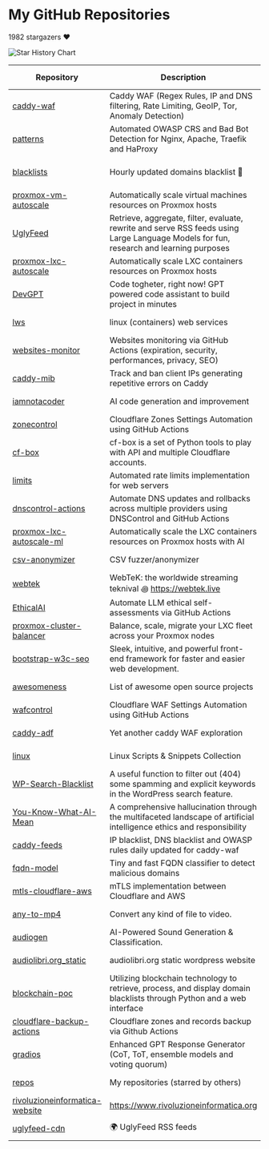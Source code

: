# My GitHub Repositories

1982 stargazers ❤️

![Star History Chart](https://api.star-history.com/svg?repos=fabriziosalmi/caddy-waf,fabriziosalmi/patterns,fabriziosalmi/blacklists,fabriziosalmi/proxmox-vm-autoscale,fabriziosalmi/UglyFeed,fabriziosalmi/proxmox-lxc-autoscale,fabriziosalmi/DevGPT,fabriziosalmi/lws,fabriziosalmi/websites-monitor,fabriziosalmi/caddy-mib&type=Date&theme=dark)

| Repository | Description | Stars | Forks | Commits | Contributors | Issues | Last Update | Avg. Issue Resolution |
|---|---|---|---|---|---|---|---|---|
| [caddy-waf](https://github.com/fabriziosalmi/caddy-waf) | Caddy WAF (Regex Rules, IP and DNS filtering, Rate Limiting, GeoIP, Tor, Anomaly Detection) | 459 | 16 | 572 | 4 | 1 | 2 hours ago | 1d 17h 30m 2s |
| [patterns](https://github.com/fabriziosalmi/patterns) | Automated OWASP CRS and Bad Bot Detection for Nginx, Apache, Traefik and HaProxy | 259 | 3 | 261 | 5 | 1 | 3 days ago | 6d 15h 39m 16s |
| [blacklists](https://github.com/fabriziosalmi/blacklists) | Hourly updated domains blacklist 🚫  | 252 | 16 | 28307 | 4 | 1 | 53 minutes ago | 29d 8h 46m 39s |
| [proxmox-vm-autoscale](https://github.com/fabriziosalmi/proxmox-vm-autoscale) | Automatically scale virtual machines resources on Proxmox hosts | 228 | 14 | 114 | 6 | 1 | 4 days ago | 18d 14h 19m 22s |
| [UglyFeed](https://github.com/fabriziosalmi/UglyFeed) | Retrieve, aggregate, filter, evaluate, rewrite and serve RSS feeds using Large Language Models for fun, research and learning purposes | 226 | 9 | 842 | 3 | 1 | yesterday | 44d 20h 47m 38s |
| [proxmox-lxc-autoscale](https://github.com/fabriziosalmi/proxmox-lxc-autoscale) | Automatically scale LXC containers resources on Proxmox hosts | 178 | 6 | 632 | 2 | 1 | 3 days ago | 18d 13h 57m 12s |
| [DevGPT](https://github.com/fabriziosalmi/DevGPT) | Code togheter, right now! GPT powered code assistant to build project in minutes | 65 | 6 | 37 | 1 | 1 | 5 days ago | No Issues |
| [lws](https://github.com/fabriziosalmi/lws) | linux (containers) web services | 59 | 5 | 96 | 2 | 1 | 3 days ago | No Issues |
| [websites-monitor](https://github.com/fabriziosalmi/websites-monitor) | Websites monitoring via GitHub Actions (expiration, security, performances, privacy, SEO) | 42 | 17 | 784 | 3 | 1 | 20 hours ago | 298d 4h 23m 11s |
| [caddy-mib](https://github.com/fabriziosalmi/caddy-mib) | Track and ban client IPs generating repetitive errors on Caddy | 29 | 3 | 75 | 2 | 1 | 23 hours ago | 59d 7h 52m 6s |
| [iamnotacoder](https://github.com/fabriziosalmi/iamnotacoder) | AI code generation and improvement | 25 | 1 | 109 | 1 | 0 | 3 days ago | No Issues |
| [zonecontrol](https://github.com/fabriziosalmi/zonecontrol) | Cloudflare Zones Settings Automation using GitHub Actions | 25 | 2 | 90 | 2 | 0 | 3 weeks ago | No Issues |
| [cf-box](https://github.com/fabriziosalmi/cf-box) | cf-box is a set of Python tools to play with API and multiple Cloudflare accounts. | 21 | 3 | 75 | 3 | 1 | 7 hours ago | 1m 1s |
| [limits](https://github.com/fabriziosalmi/limits) | Automated rate limits implementation for web servers | 16 | 2 | 41 | 1 | 0 | 5 days ago | No Issues |
| [dnscontrol-actions](https://github.com/fabriziosalmi/dnscontrol-actions) | Automate DNS updates and rollbacks across multiple providers using DNSControl and GitHub Actions | 15 | 3 | 30 | 1 | 1 | 4 days ago | 97d 8h 45m 6s |
| [proxmox-lxc-autoscale-ml](https://github.com/fabriziosalmi/proxmox-lxc-autoscale-ml) | Automatically scale the LXC containers resources on Proxmox hosts with AI | 13 | 2 | 93 | 3 | 1 | 1 weeks ago | No Issues |
| [csv-anonymizer](https://github.com/fabriziosalmi/csv-anonymizer) | CSV fuzzer/anonymizer | 10 | 0 | 28 | 1 | 0 | 2 weeks ago | No Issues |
| [webtek](https://github.com/fabriziosalmi/webtek) | WebTeK: the worldwide streaming teknival ꩜ https://webtek.live | 8 | 4 | 500 | 6 | 1 | 2 weeks ago | 266d 1h 23m 3s |
| [EthicalAI](https://github.com/fabriziosalmi/EthicalAI) | Automate LLM ethical self-assessments via GitHub Actions | 6 | 1 | 60 | 2 | 1 | 1 weeks ago | 399d 13h 22s |
| [proxmox-cluster-balancer](https://github.com/fabriziosalmi/proxmox-cluster-balancer) | Balance, scale, migrate your LXC fleet across your Proxmox nodes | 6 | 2 | 21 | 1 | 0 | 1 months ago | No Issues |
| [bootstrap-w3c-seo](https://github.com/fabriziosalmi/bootstrap-w3c-seo) | Sleek, intuitive, and powerful front-end framework for faster and easier web development. | 5 | 2 | 3592 | 257 | 0 | 1 years ago | No Issues |
| [awesomeness](https://github.com/fabriziosalmi/awesomeness) | List of awesome open source projects | 4 | 0 | 28 | 1 | 0 | 1 months ago | No Issues |
| [wafcontrol](https://github.com/fabriziosalmi/wafcontrol) | Cloudflare WAF Settings Automation using GitHub Actions | 4 | 1 | 59 | 1 | 0 | 2 days ago | No Issues |
| [caddy-adf](https://github.com/fabriziosalmi/caddy-adf) | Yet another caddy WAF exploration | 3 | 0 | 100 | 1 | 0 | 1 weeks ago | No Issues |
| [linux](https://github.com/fabriziosalmi/linux) | Linux Scripts & Snippets Collection | 3 | 0 | 86 | 1 | 0 | 3 weeks ago | No Issues |
| [WP-Search-Blacklist](https://github.com/fabriziosalmi/WP-Search-Blacklist) | A useful function to filter out (404) some spamming and explicit keywords in the WordPress search feature. | 3 | 3 | 8 | 1 | 0 | 1 years ago | No Issues |
| [You-Know-What-AI-Mean](https://github.com/fabriziosalmi/You-Know-What-AI-Mean) | A comprehensive hallucination through the multifaceted landscape of artificial intelligence ethics and responsibility | 3 | 0 | 135 | 2 | 0 | 5 months ago | No Issues |
| [caddy-feeds](https://github.com/fabriziosalmi/caddy-feeds) | IP blacklist, DNS blacklist and OWASP rules daily updated for caddy-waf | 2 | 0 | 61 | 2 | 1 | 1 months ago | No Issues |
| [fqdn-model](https://github.com/fabriziosalmi/fqdn-model) | Tiny and fast FQDN classifier to detect malicious domains | 2 | 0 | 54 | 1 | 0 | yesterday | No Issues |
| [mtls-cloudflare-aws](https://github.com/fabriziosalmi/mtls-cloudflare-aws) | mTLS implementation between Cloudflare and AWS | 2 | 1 | 45 | 1 | 0 | 2 weeks ago | No Issues |
| [any-to-mp4](https://github.com/fabriziosalmi/any-to-mp4) | Convert any kind of file to video. | 1 | 1 | 147 | 2 | 0 | 6 months ago | No Issues |
| [audiogen](https://github.com/fabriziosalmi/audiogen) | AI-Powered Sound Generation & Classification. | 1 | 1 | 13 | 1 | 0 | 2 weeks ago | No Issues |
| [audiolibri.org_static](https://github.com/fabriziosalmi/audiolibri.org_static) | audiolibri.org static wordpress website | 1 | 0 | 17 | 1 | 0 | 1 years ago | No Issues |
| [blockchain-poc](https://github.com/fabriziosalmi/blockchain-poc) | Utilizing blockchain technology to retrieve, process, and display domain blacklists through Python and a web interface | 1 | 0 | 16 | 1 | 1 | 2 weeks ago | 506d 1h 59m 41s |
| [cloudflare-backup-actions](https://github.com/fabriziosalmi/cloudflare-backup-actions) | Cloudflare zones and records backup via Github Actions | 1 | 1 | 12 | 1 | 1 | 2 weeks ago | 538d 5h 6m 11s |
| [gradios](https://github.com/fabriziosalmi/gradios) | Enhanced GPT Response Generator (CoT, ToT, ensemble models and voting quorum) | 1 | 0 | 5 | 1 | 0 | 2 weeks ago | No Issues |
| [repos](https://github.com/fabriziosalmi/repos) | My repositories (starred by others) | 1 | 0 | 433 | 2 | 0 | 3 hours ago | No Issues |
| [rivoluzioneinformatica-website](https://github.com/fabriziosalmi/rivoluzioneinformatica-website) | https://www.rivoluzioneinformatica.org | 1 | 0 | 41 | 1 | 0 | 5 months ago | No Issues |
| [uglyfeed-cdn](https://github.com/fabriziosalmi/uglyfeed-cdn) | 🌍 UglyFeed RSS feeds | 1 | 0 | 637 | 2 | 0 | 19 hours ago | No Issues |

